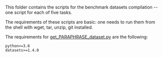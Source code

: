 This folder contains the scripts for the benchmark datasets compilation -- one script for each of five tasks.

The requirements of these scripts are basic: one needs to run them from the shell with wget, tar, unzip, git installed.

The requirements for [get_PARAPHRASE_dataset.py](get_PARAPHRASE_dataset.py) are the following:

```
python>=3.6
datasets>=1.4.0
```
